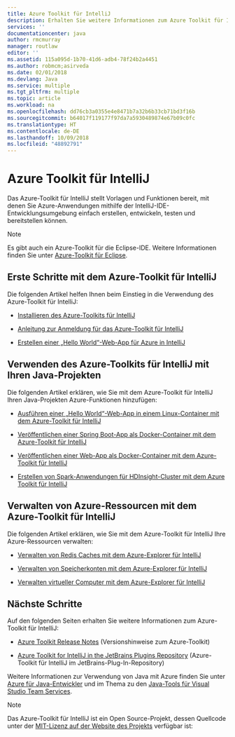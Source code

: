 ```yaml
---
title: Azure Toolkit für IntelliJ
description: Erhalten Sie weitere Informationen zum Azure Toolkit für IntelliJ.
services: ''
documentationcenter: java
author: rmcmurray
manager: routlaw
editor: ''
ms.assetid: 115a095d-1b70-41d6-adb4-78f24b2a4451
ms.author: robmcm;asirveda
ms.date: 02/01/2018
ms.devlang: Java
ms.service: multiple
ms.tgt_pltfrm: multiple
ms.topic: article
ms.workload: na
ms.openlocfilehash: dd76cb3a0355e4e8471b7a32b6b33cb71bd3f16b
ms.sourcegitcommit: b64017f119177f97da7a5930489874e67b09c0fc
ms.translationtype: HT
ms.contentlocale: de-DE
ms.lasthandoff: 10/09/2018
ms.locfileid: "48892791"
---
```

# <a name="azure-toolkit-for-intellij"></a>Azure Toolkit für IntelliJ
Das Azure-Toolkit für IntelliJ stellt Vorlagen und Funktionen bereit, mit denen Sie Azure-Anwendungen mithilfe der IntelliJ-IDE-Entwicklungsumgebung einfach erstellen, entwickeln, testen und bereitstellen können.

> [!NOTE]
> 
> Es gibt auch ein Azure-Toolkit für die Eclipse-IDE. Weitere Informationen finden Sie unter [Azure-Toolkit für Eclipse](../eclipse/azure-toolkit-for-eclipse.md).
> 

## <a name="get-started-with-the-azure-toolkit-for-intellij"></a>Erste Schritte mit dem Azure-Toolkit für IntelliJ
Die folgenden Artikel helfen Ihnen beim Einstieg in die Verwendung des Azure-Toolkit für IntelliJ:

* [Installieren des Azure-Toolkits für IntelliJ](azure-toolkit-for-intellij-installation.md)

* [Anleitung zur Anmeldung für das Azure-Toolkit für IntelliJ](azure-toolkit-for-intellij-sign-in-instructions.md)

* [Erstellen einer „Hello World“-Web-App für Azure in IntelliJ](azure-toolkit-for-intellij-create-hello-world-web-app.md)

## <a name="use-the-azure-toolkit-for-intellij-with-your-java-projects"></a>Verwenden des Azure-Toolkits für IntelliJ mit Ihren Java-Projekten
Die folgenden Artikel erklären, wie Sie mit dem Azure-Toolkit für IntelliJ Ihren Java-Projekten Azure-Funktionen hinzufügen:

* [Ausführen einer „Hello World“-Web-App in einem Linux-Container mit dem Azure-Toolkit für IntelliJ](azure-toolkit-for-intellij-hello-world-web-app-linux.md)

* [Veröffentlichen einer Spring Boot-App als Docker-Container mit dem Azure-Toolkit für IntelliJ](azure-toolkit-for-intellij-publish-spring-boot-docker-app.md)

* [Veröffentlichen einer Web-App als Docker-Container mit dem Azure-Toolkit für IntelliJ](azure-toolkit-for-intellij-publish-as-docker-container.md)

* [Erstellen von Spark-Anwendungen für HDInsight-Cluster mit dem Azure Toolkit für IntelliJ](/azure/hdinsight/hdinsight-apache-spark-intellij-tool-plugin)

## <a name="manage-azure-resources-using-the-azure-toolkit-for-intellij"></a>Verwalten von Azure-Ressourcen mit dem Azure-Toolkit für IntelliJ
Die folgenden Artikel erklären, wie Sie mit dem Azure-Toolkit für IntelliJ Ihre Azure-Ressourcen verwalten:

* [Verwalten von Redis Caches mit dem Azure-Explorer für IntelliJ](azure-toolkit-for-intellij-managing-redis-caches-using-azure-explorer.md)

* [Verwalten von Speicherkonten mit dem Azure-Explorer für IntelliJ](azure-toolkit-for-intellij-managing-virtual-machines-using-azure-explorer.md)

* [Verwalten virtueller Computer mit dem Azure-Explorer für IntelliJ](azure-toolkit-for-intellij-managing-storage-accounts-using-azure-explorer.md)

## <a name="next-steps"></a>Nächste Schritte

Auf den folgenden Seiten erhalten Sie weitere Informationen zum Azure-Toolkit für IntelliJ:

* [Azure Toolkit Release Notes](https://github.com/Microsoft/azure-tools-for-java/releases) (Versionshinweise zum Azure-Toolkit)

* [Azure Toolkit for IntelliJ in the JetBrains Plugins Repository](https://plugins.jetbrains.com/plugin/8053-azure-toolkit-for-intellij) (Azure-Toolkit für IntelliJ im JetBrains-Plug-In-Repository)

Weitere Informationen zur Verwendung von Java mit Azure finden Sie unter [Azure für Java-Entwickler](https://docs.microsoft.com/java/azure/) und im Thema zu den [Java-Tools für Visual Studio Team Services](https://java.visualstudio.com/).

> [!NOTE]
> 
> Das Azure-Toolkit für IntelliJ ist ein Open Source-Projekt, dessen Quellcode unter der [MIT-Lizenz auf der Website des Projekts](https://github.com/microsoft/azure-tools-for-java) verfügbar ist:
> 

<!-- [!INCLUDE [azure-toolkit-for-intellij-additional-resources](../includes/azure-toolkit-for-intellij-additional-resources.md)] -->

<!-- URL List -->

[Azure for Java Developers]: https://docs.microsoft.com/java/azure/
[Java Tools for Visual Studio Team Services]: https://java.visualstudio.com/

<!-- Temporarily Deprecated URLs -->

<!-- [Debug a Java Web App on Azure in IntelliJ]: ./app-service-web/app-service-web-debug-java-web-app-in-intellij.md -->
